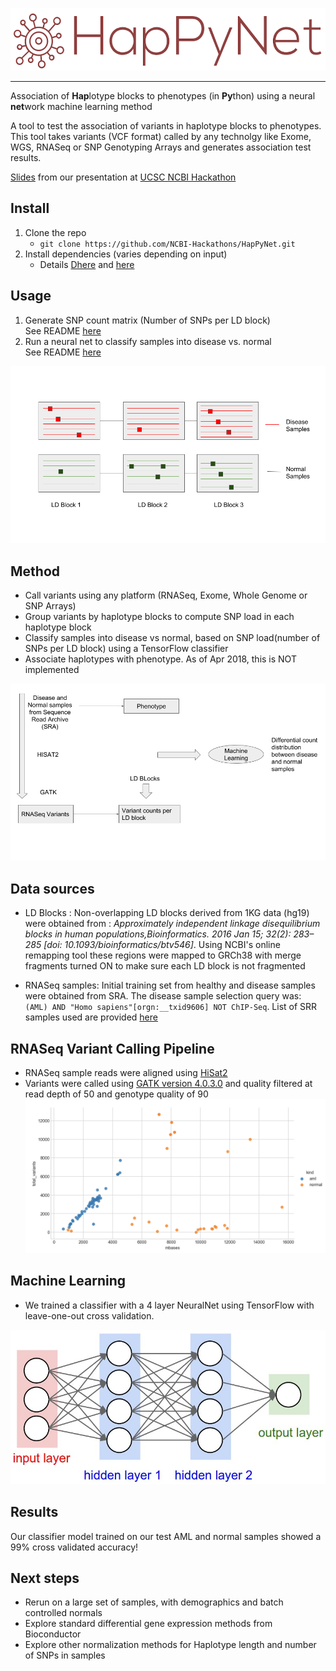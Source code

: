 <p align="left">
<img src="docs/images/logo_0.png" height="100">
</p>
<hr>


Association of **Hap**lotype blocks to phenotypes (in **Py**thon) using a neural **net**work machine learning method

A tool to test the association of variants in haplotype blocks to phenotypes.
This tool takes variants (VCF format) called by any technolgy like Exome, WGS, RNASeq or SNP Genotyping Arrays and generates association test results.

[Slides](https://docs.google.com/presentation/d/1mDAG509Ws1NSq7yGIEN6PMi6xeDpaBfiUjAW1mVI2QU/edit#slide=id.g36ae1cf8e4_0_38) from our presentation at [UCSC NCBI Hackathon](https://ncbiinsights.ncbi.nlm.nih.gov/2018/03/02/ncbi-ucsc-genomics-hackathon-april-2018/)

## Install
  1. Clone the repo
     * `git clone https://github.com/NCBI-Hackathons/HapPyNet.git`
  2. Install dependencies (varies depending on input)
     * Details [Dhere](docs/README.md#requirements) and [here](docs/README.ML.md#requirements)
    
## Usage
   1. Generate SNP count matrix (Number of SNPs per LD block) \
      See README [here](docs/README.md#usage)
   2. Run a neural net to classify samples into disease vs. normal \
      See README [here](docs/README.ML.md#usage)

![alt text](docs/images/concept.png)

## Method
   * Call variants using any platform (RNASeq, Exome, Whole Genome or SNP Arrays)
   * Group variants by haplotype blocks to compute SNP load in each haplotype block
   * Classify samples into disease vs normal, based on SNP load(number of SNPs per LD block) using a TensorFlow classifier
   * Associate haplotypes with phenotype. As of Apr 2018, this is NOT implemented

![alt text](docs/images/flow.png)

## Data sources

   * LD Blocks : Non-overlapping LD blocks derived from 1KG data (hg19) were obtained from : *Approximately independent linkage disequilibrium blocks in human populations,Bioinformatics. 2016 Jan 15; 32(2): 283–285 [doi:  10.1093/bioinformatics/btv546]*. Using NCBI's online remapping tool these regions were mapped to GRCh38 with merge fragments turned ON to make sure each LD block is not fragmented

   * RNASeq samples: Initial training set from healthy and disease samples were obtained from SRA. The disease sample selection query was: `(AML) AND "Homo sapiens"[orgn:__txid9606] NOT ChIP-Seq`. List of SRR samples used are provided [here](test_data/SRR_lists)

## RNASeq Variant Calling Pipeline

   * RNASeq sample reads were aligned using [HiSat2](https://ccb.jhu.edu/software/hisat2/index.shtml)
   * Variants were called using [GATK version 4.0.3.0](https://github.com/broadinstitute/gatk/releases/download/4.0.3.0/gatk-4.0.3.0.zip)  and quality filtered at read depth of 50 and genotype quality of 90
![alt text](docs/images/VariantsvsCoverageDP50_GQ90.png)

## Machine Learning

   * We trained a classifier with a 4 layer NeuralNet using TensorFlow with leave-one-out cross validation.

   ![alt text](docs/images/simple_neural_network_header.jpg)

## Results

   Our classifier model trained on our test AML and normal samples showed a 99% cross validated accuracy!

## Next steps
   * Rerun on a large set of samples, with demographics and batch controlled normals
   * Explore standard differential gene expression methods from Bioconductor
   * Explore other normalization methods for Haplotype length and number of SNPs in samples
